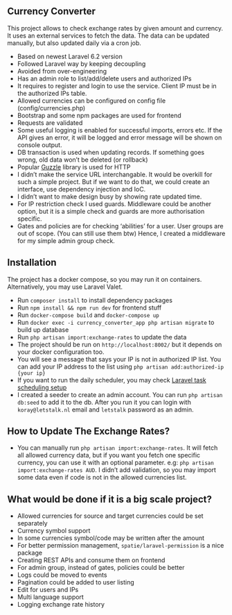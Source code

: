 ## Currency Converter

This project allows to check exchange rates by given amount and currency. It uses an external services to fetch the data.
The data can be updated manually, but also updated daily via a cron job.

- Based on newest Laravel 6.2 version
- Followed Laravel way by keeping decoupling
- Avoided from over-engineering
- Has an admin role to list/add/delete users and authorized IPs
- It requires to register and login to use the service. Client IP must be in the authorized IPs table.
- Allowed currencies can be configured on config file (config/currencies.php)
- Bootstrap and some npm packages are used for frontend
- Requests are validated
- Some useful logging is enabled for successful imports, errors etc. If the API gives an error, it will be logged and error message will be shown on console output.
- DB transaction is used when updating records. If something goes wrong, old data won’t be deleted (or rollback)
- Popular [Guzzle](http://docs.guzzlephp.org/en/stable/) library is used for HTTP
- I didn’t make the service URL interchangable. It would be overkill for such a simple project. But if we want to do that, we could create an interface, use dependency injection and IoC.
- I didn’t want to make design busy by showing rate updated time.
- For IP restriction check I used guards. Middleware could be another option, but it is a simple check and guards are more authorisation specific.
- Gates and policies are for checking ‘abilities’ for a user. User groups are out of scope. (You can still use them btw) Hence, I created a middleware for my simple admin group check.


## Installation
The project has a docker compose, so you may run it on containers. Alternatively, you may use Laravel Valet.

- Run `composer install` to install dependency packages
- Run `npm install && npm run dev` for frontend stuff
- Run `docker-compose build` and `docker-compose up`
- Run `docker exec -i currency_converter_app php artisan migrate` to build up database
- Run `php artisan import:exchange-rates` to update the data
- The project should be run on `http://localhost:8002/` but it depends on your docker configuration too.
- You will see a message that says your IP is not in authorized IP list. You can add your IP address to the list using `php artisan add:authorized-ip {your ip}`
- If you want to run the daily scheduler, you may check [Laravel task scheduling setup](https://laravel.com/docs/6.x/scheduling)
- I created a seeder to create an admin account. You can run `php artisan db:seed` to add it to the db. After you run it you can login with `koray@letstalk.nl` email and `letstalk` password as an admin.

## How to Update The Exchange Rates?
- You can manually run `php artisan import:exchange-rates`. It will fetch all allowed currency data, but if you want you fetch one specific currency, you can use it with an optional parameter. e.g: `php artisan import:exchange-rates AUD`.  I didn’t add validation, so you may import some data even if code is not in the allowed currencies list.

## What would be done if it is a big scale project?
- Allowed currencies for source and target currencies could be set separately
- Currency symbol support
- In some currencies symbol/code may be written after the amount
- For better permission management, `spatie/laravel-permission` is a nice package
- Creating REST APIs and consume them on frontend
- For admin group, instead of gates, policies could be better
- Logs could be moved to events
- Pagination could be added to user listing
- Edit for users and IPs
- Multi language support
- Logging exchange rate history
